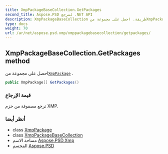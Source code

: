 ```yaml
---
title: XmpPackageBaseCollection.GetPackages
second_title: Aspose.PSD لمرجع .NET API
description: XmpPackageBaseCollection طريقة. احصل على مجموعة منXmpPackage .
type: docs
weight: 70
url: /ar/net/aspose.psd.xmp/xmppackagebasecollection/getpackages/
---
```

## XmpPackageBaseCollection.GetPackages method

احصل على مجموعة من[`XmpPackage`](../../xmppackage/) .

```csharp
public XmpPackage[] GetPackages()
```

### قيمة الإرجاع

ترجع مصفوفة من حزم XMP.

### أنظر أيضا

* class [XmpPackage](../../xmppackage/)
* class [XmpPackageBaseCollection](../)
* مساحة الاسم [Aspose.PSD.Xmp](../../xmppackagebasecollection/)
* المجسم [Aspose.PSD](../../../)


